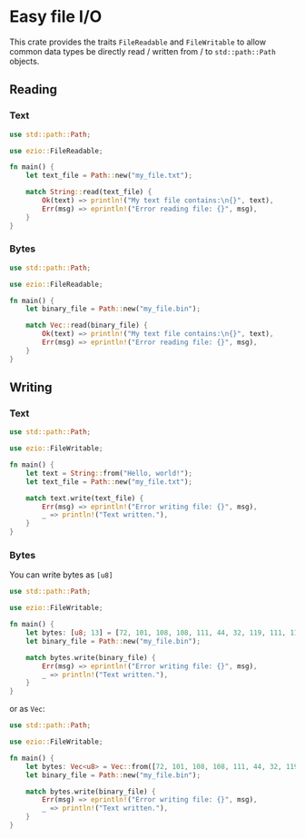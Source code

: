 # Easy file I/O
This crate provides the traits `FileReadable` and `FileWritable` to allow common data types be directly read / written from / to `std::path::Path` objects.

## Reading
### Text
```rust
use std::path::Path;

use ezio::FileReadable;

fn main() {
    let text_file = Path::new("my_file.txt");

    match String::read(text_file) {
        Ok(text) => println!("My text file contains:\n{}", text),
        Err(msg) => eprintln!("Error reading file: {}", msg),
    }
}
```
### Bytes
```rust
use std::path::Path;

use ezio::FileReadable;

fn main() {
    let binary_file = Path::new("my_file.bin");

    match Vec::read(binary_file) {
        Ok(text) => println!("My text file contains:\n{}", text),
        Err(msg) => eprintln!("Error reading file: {}", msg),
    }
}
```
## Writing
### Text
```rust
use std::path::Path;

use ezio::FileWritable;

fn main() {
    let text = String::from("Hello, world!");
    let text_file = Path::new("my_file.txt");

    match text.write(text_file) {
        Err(msg) => eprintln!("Error writing file: {}", msg),
        _ => println!("Text written."),
    }
}
```
### Bytes
You can write bytes as `[u8]`
```rust
use std::path::Path;

use ezio::FileWritable;

fn main() {
    let bytes: [u8; 13] = [72, 101, 108, 108, 111, 44, 32, 119, 111, 114, 108, 100, 33];
    let binary_file = Path::new("my_file.bin");

    match bytes.write(binary_file) {
        Err(msg) => eprintln!("Error writing file: {}", msg),
        _ => println!("Text written."),
    }
}
```
or as `Vec`:
```rust
use std::path::Path;

use ezio::FileWritable;

fn main() {
    let bytes: Vec<u8> = Vec::from([72, 101, 108, 108, 111, 44, 32, 119, 111, 114, 108, 100, 33]);
    let binary_file = Path::new("my_file.bin");

    match bytes.write(binary_file) {
        Err(msg) => eprintln!("Error writing file: {}", msg),
        _ => println!("Text written."),
    }
}
```
